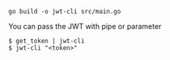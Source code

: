 ```golang
go build -o jwt-cli src/main.go
```

You can pass the JWT with pipe or parameter
```console
$ get_token | jwt-cli
$ jwt-cli "<token>"
```
